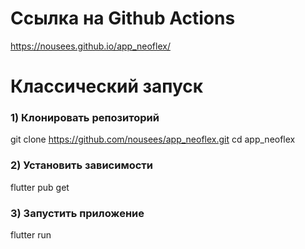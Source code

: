 # Ссылка на Github Actions

https://nousees.github.io/app_neoflex/

# Классический запуск

### 1) Клонировать репозиторий

git clone https://github.com/nousees/app_neoflex.git
cd app_neoflex

### 2) Установить зависимости

flutter pub get

### 3) Запустить приложение

flutter run